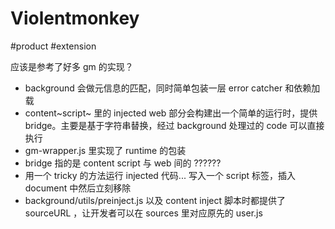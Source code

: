 Violentmonkey
=============
#product #extension

应该是参考了好多 gm 的实现？

-   background 会做元信息的匹配，同时简单包装一层 error catcher
    和依赖加载
-   content~script~ 里的 injected web 部分会构建出一个简单的运行时，提供
    bridge。主要是基于字符串替换，经过 background 处理过的 code
    可以直接执行
-   gm-wrapper.js 里实现了 runtime 的包装
-   bridge 指的是 content script 与 web 间的 ??????
-   用一个 tricky 的方法运行 injected 代码... 写入一个 script 标签，插入
    document 中然后立刻移除
-   background/utils/preinject.js 以及 content inject 脚本时都提供了
    sourceURL ，让开发者可以在 sources 里对应原先的 user.js
